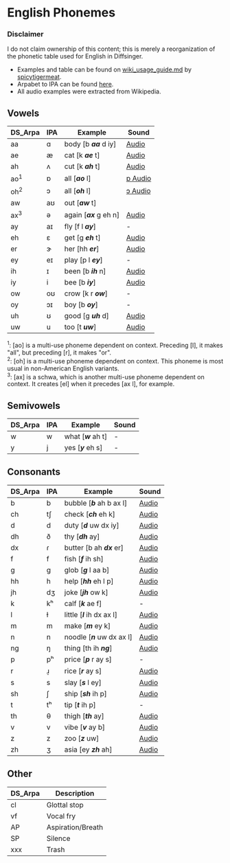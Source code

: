 
# English Phonemes 
### Disclaimer
I do not claim ownership of this content; this is merely a reorganization of the phonetic table used for English in Diffsinger.
- Examples and table can be found on [wiki_usage_guide.md](https://github.com/spicytigermeat/tiger_diffsinger/blob/main/wiki_usage_guide.md) by [spicytigermeat](https://github.com/spicytigermeat).
- Arpabet to IPA can be found [here](https://docs.soapboxlabs.com/resources/linguistics/arpabet-to-ipa/).
- All audio examples were extracted from Wikipedia.

## Vowels
| DS_Arpa | IPA | Example | Sound |
|--|--|--|--|
| aa | ɑ | body [b ***aa*** d iy] | [Audio](https://upload.wikimedia.org/wikipedia/commons/e/e5/Open_back_unrounded_vowel.ogg)
| ae | æ | cat [k ***ae*** t] | [Audio](https://upload.wikimedia.org/wikipedia/commons/c/c9/Near-open_front_unrounded_vowel.ogg)
| ah | ʌ | cut [k ***ah*** t] | [Audio](https://upload.wikimedia.org/wikipedia/commons/8/80/PR-open-mid_back_unrounded_vowel2.ogg)
| ao<sup>1</sup> | ɒ | all [***ao*** l] | [ɒ Audio](https://upload.wikimedia.org/wikipedia/commons/3/31/PR-open_back_rounded_vowel.ogg)
| oh<sup>2</sup> | ɔ | all [***oh*** l] | [ɔ Audio](https://upload.wikimedia.org/wikipedia/commons/d/d0/PR-open-mid_back_rounded_vowel.ogg)
| aw | aʊ | out [***aw*** t] |
| ax<sup>3</sup> | ə | again [***ax*** g eh n] | [Audio](https://upload.wikimedia.org/wikipedia/commons/d/d9/Mid-central_vowel.ogg)
| ay | aɪ | fly [f l ***ay***] | -
| eh | ɛ | get [g ***eh*** t] | [Audio](https://upload.wikimedia.org/wikipedia/commons/7/71/Open-mid_front_unrounded_vowel.ogg)
| er | ɝ | her [hh ***er***] | [Audio](https://upload.wikimedia.org/wikipedia/commons/e/e1/En-us-er.ogg)
| ey | eɪ | play [p l ***ey***] | -
| ih | ɪ | been [b ***ih*** n] | [Audio](https://upload.wikimedia.org/wikipedia/commons/4/4c/Near-close_near-front_unrounded_vowel.ogg)
| iy | i | bee [b ***iy***] | [Audio](https://upload.wikimedia.org/wikipedia/commons/9/91/Close_front_unrounded_vowel.ogg)
| ow | oʊ | crow [k r ***ow***] | -
| oy | ɔɪ | boy [b ***oy***] | -
| uh | ʊ | good [g ***uh*** d] | [Audio](https://upload.wikimedia.org/wikipedia/commons/d/d5/Near-close_near-back_rounded_vowel.ogg)
| uw | u | too [t ***uw***] | [Audio](https://upload.wikimedia.org/wikipedia/commons/5/5d/Close_back_rounded_vowel.ogg)

<sup>1</sup>: [ao] is a multi-use phoneme dependent on context. Preceding [l], it makes "all", but preceding [r], it makes "or".<br>
<sup>2</sup>: [oh] is a multi-use phoneme dependent on context. This phoneme is most usual in non-American English variants.<br>
<sup>3</sup>: [ax] is a schwa, which is another multi-use phoneme dependent on context. It creates [el] when it precedes [ax l], for example.

## Semivowels
| DS_Arpa | IPA | Example | Sound |
|--|--|--|--|
| w | w | what [***w*** ah t] | -
| y | j | yes [***y*** eh s] | - 


## Consonants
| DS_Arpa | IPA | Example | Sound |
|--|--|--|--|
| b | b | bubble [***b*** ah b ax l] | [Audio](https://upload.wikimedia.org/wikipedia/commons/2/2c/Voiced_bilabial_plosive.ogg)
| ch | tʃ | check [***ch*** eh k] | [Audio](https://upload.wikimedia.org/wikipedia/commons/9/97/Voiceless_palato-alveolar_affricate.ogg)
| d | d | duty [***d*** uw dx iy] | [Audio](https://upload.wikimedia.org/wikipedia/commons/0/01/Voiced_alveolar_plosive.ogg)
| dh | ð | thy [***dh*** ay] | [Audio](https://upload.wikimedia.org/wikipedia/commons/6/6a/Voiced_dental_fricative.ogg)
| dx | ɾ | butter [b ah ***dx*** er] | [Audio](https://upload.wikimedia.org/wikipedia/commons/a/a0/Alveolar_tap.ogg)
| f | f | fish [***f*** ih sh] | [Audio](https://upload.wikimedia.org/wikipedia/commons/c/c7/Voiceless_labio-dental_fricative.ogg)
| g | g | glob [***g*** l aa b] | [Audio](https://upload.wikimedia.org/wikipedia/commons/1/12/Voiced_velar_plosive_02.ogg)
| hh | h | help [***hh*** eh l p] | [Audio](https://upload.wikimedia.org/wikipedia/commons/d/da/Voiceless_glottal_fricative.ogg)
| jh | dʒ | joke [***jh*** ow k] | [Audio](https://upload.wikimedia.org/wikipedia/commons/e/e6/Voiced_palato-alveolar_affricate.ogg)
| k | kʰ | calf [***k*** ae f] | -
| l | ɫ | little [***l*** ih dx ax l] | [Audio](https://upload.wikimedia.org/wikipedia/commons/d/d3/Velarized_alveolar_lateral_approximant.ogg)
| m | m | make [***m*** ey k] | [Audio](https://upload.wikimedia.org/wikipedia/commons/a/a9/Bilabial_nasal.ogg)
| n | n | noodle [***n*** uw dx ax l] | [Audio](https://upload.wikimedia.org/wikipedia/commons/2/29/Alveolar_nasal.ogg)
| ng | ŋ | thing [th ih ***ng***] | [Audio](https://upload.wikimedia.org/wikipedia/commons/3/39/Velar_nasal.ogg)
| p | pʰ | price [***p*** r ay s] | - 
| r | ɹ̠ | rice [***r*** ay s] | [Audio](https://upload.wikimedia.org/wikipedia/commons/3/33/Postalveolar_approximant.ogg)
| s | s | slay [***s*** l ey] | [Audio](https://upload.wikimedia.org/wikipedia/commons/a/ac/Voiceless_alveolar_sibilant.ogg)
| sh | ʃ | ship [***sh*** ih p] | [Audio](https://upload.wikimedia.org/wikipedia/commons/c/cc/Voiceless_palato-alveolar_sibilant.ogg)
| t | tʰ | tip [***t*** ih p] | -
| th | θ | thigh [***th*** ay] | [Audio](https://upload.wikimedia.org/wikipedia/commons/8/80/Voiceless_dental_fricative.ogg)
| v | v | vibe [***v*** ay b] | [Audio](https://upload.wikimedia.org/wikipedia/commons/4/42/Voiced_labio-dental_fricative.ogg)
| z | z | zoo [***z*** uw] | [Audio](https://upload.wikimedia.org/wikipedia/commons/c/c0/Voiced_alveolar_sibilant.ogg)
| zh | ʒ | asia [ey ***zh*** ah] |[Audio](https://upload.wikimedia.org/wikipedia/commons/3/30/Voiced_palato-alveolar_sibilant.ogg)


## Other
| DS_Arpa | Description |
|--|--|
|cl|Glottal stop|
|vf|Vocal fry|
|AP|Aspiration/Breath|
|SP|Silence|
|xxx|Trash|


